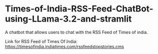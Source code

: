 # Times-of-India-RSS-Feed-ChatBot-using-LLama-3.2-and-stramlit
 A chatbot that allows users to chat with the RSS Feed of Times of india.


 Link for RSS Feed of Times Of India: https://timesofindia.indiatimes.com/rssfeedstopstories.cms
 
